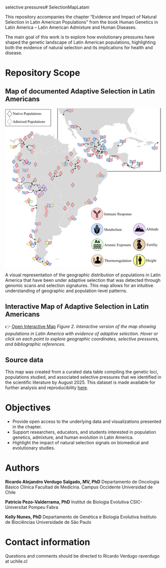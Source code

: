 selective pressures# SelectionMapLatam

This repository accompanies the chapter “Evidence and Impact of Natural Selection in Latin American Populations” from the book Human Genetics in Latin America – Latin American Admixture and Human Diseases.

The main goal of this work is to explore how evolutionary pressures have shaped the genetic landscape of Latin American populations, highlighting both the evidence of natural selection and its implications for health and disease.

# Repository Scope

## Map of documented Adaptive Selection in Latin Americans

![Figure 1](Files/Figure_2.1_SelectionMap.png)

A visual representation of the geographic distribution of populations in Latin America that have been under adaptive selection that was detected through genomic scans and selection signatures. This map allows for an intuitive understanding of geographic and population-level patterns.

## Interactive Map of Adaptive Selection in Latin Americans

👉 [Open Interactive Map](https://u-genoma.github.io/SelectionMapLatam/Selection_Map.html)
*Figure 2. Interactive version of the map showing populations in Latin America with evidence of adaptive selection. Hover or click on each point to explore geographic coordinates, selective pressures, and bibliographic references.*

## Source data

This map was created from a curated data table compiling the genetic loci, populations studied, and associated selective pressures that we identified in the scientific literature by August 2025. This dataset is made available for further analysis and reproducibility [here](SelectionStudies.md).

# Objectives

* Provide open access to the underlying data and visualizations presented in the chapter.
* Support researchers, educators, and students interested in population genetics, admixture, and human evolution in Latin America.
* Highlight the impact of natural selection signals on biomedical and evolutionary studies.

# Authors

**Ricardo Alejandro Verdugo Salgado, MV, PhD**
Departamento de Oncología Básico Clínica
Facultad de Medicina. Campus Occidente
Universidad de Chile

**Patricio Pezo-Valderrama, PhD**
Institut de Biologia Evolutiva
CSIC-Universitat Pompeu Fabra

**Kelly Nunes, PhD**
Departamento de Genética e Biologia Evolutiva
Instituto de Biociências
Universidade de São Paulo

# Contact information

Questions and comments should be directed to Ricardo Verdugo raverdugo at uchile.cl
